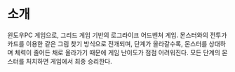 # 소개

윈도우PC 게임으로, 그리드 게임 기반의 로그라이크 어드벤처 게임.
몬스터와의 전투가 카드를 이용한 같은 그림 찾기 방식으로 전개되며, 단계가 올라갈수록, 몬스터를 상대하며 체력이 줄어든 채로 올라가기 때문에 게임 난이도가 점점 어려워진다.
모든 단계의 몬스터를 처치하면 게임에서 최종 승리한다.
